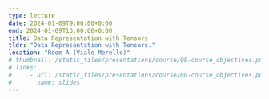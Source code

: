 ```yaml
---
type: lecture
date: 2024-01-09T9:00:00+0:00
end: 2024-01-09T13:00:00+0:00
title: Data Representation with Tensors
tldr: "Data Representation with Tensors."
location: "Room A (Viale Merello)"
# thumbnail: /static_files/presentations/course/00-course_objectives.png
# links: 
#     - url: /static_files/presentations/course/00-course_objectives.pdf
#       name: slides
---
```


